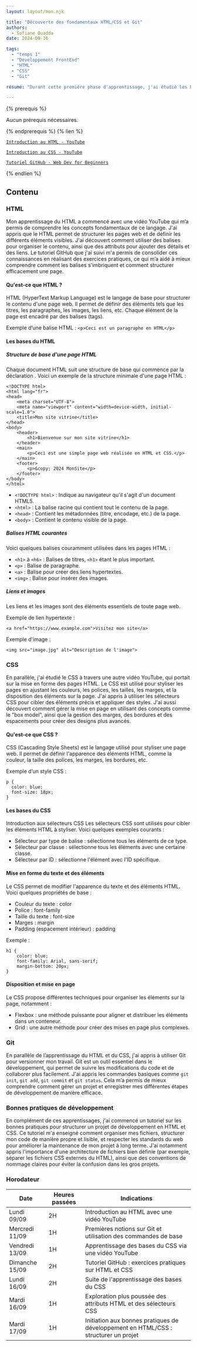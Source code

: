 ```yaml
---
layout: layout/mon.njk

title: "Découverte des fondamentaux HTML/CSS et Git"
authors:
  - Sofiane Ouadda
date: 2024-09-16

tags: 
  - "temps 1"
  - "Developpement FrontEnd"
  - "HTML"
  - "CSS"
  - "Git"

résumé: "Durant cette première phase d'apprentissage, j'ai étudié les bases du HTML, du CSS et de Git, principalement via des vidéos YouTube et un cours GitHub. Cet apprentissage m'a permis de poser les fondations pour développer un site web et de comprendre les concepts clés du versionnage de code avec Git. J'ai également commencé à apprendre les bonnes pratiques pour structurer un projet de développement avec du HTML et CSS."

---
```


{% prerequis %}

Aucun prérequis nécessaires.

{% endprerequis %}
{% lien %}

[`Introduction au HTML - YouTube`](https://www.youtube.com/watch?v=68oSyuKVjeU&t=0s)

[`Introduction au CSS - YouTube`](https://www.youtube.com/watch?v=iSWjmVcfQGg)

[`Tutoriel GitHub - Web Dev for Beginners`](https://github.com/microsoft/Web-Dev-For-Beginners/blob/main/3-terrarium/1-intro-to-html/README.md)

{% endlien %}

## Contenu

### HTML

Mon apprentissage du HTML a commencé avec une vidéo YouTube qui m’a permis de comprendre les concepts fondamentaux de ce langage. J'ai appris que le HTML permet de structurer les pages web et de définir les différents éléments visibles. J'ai découvert comment utiliser des balises pour organiser le contenu, ainsi que des attributs pour ajouter des détails et des liens. Le tutoriel GitHub que j'ai suivi m'a permis de consolider ces connaissances en réalisant des exercices pratiques, ce qui m’a aidé à mieux comprendre comment les balises s'imbriquent et comment structurer efficacement une page.

#### Qu'est-ce que HTML ?

HTML (HyperText Markup Language) est le langage de base pour structurer le contenu d'une page web. Il permet de définir des éléments tels que les titres, les paragraphes, les images, les liens, etc. Chaque élément de la page est encadré par des balises (tags).

Exemple d’une balise HTML :
```<p>Ceci est un paragraphe en HTML</p>```

#### Les bases du HTML
##### Structure de base d'une page HTML
Chaque document HTML suit une structure de base qui commence par la déclaration <!DOCTYPE html>. Voici un exemple de la structure minimale d'une page HTML :

```
<!DOCTYPE html>
<html lang="fr">
<head>
    <meta charset="UTF-8">
    <meta name="viewport" content="width=device-width, initial-scale=1.0">
    <title>Mon site vitrine</title>
</head>
<body>
    <header>
        <h1>Bienvenue sur mon site vitrine</h1>
    </header>
    <main>
        <p>Ceci est une simple page web réalisée en HTML et CSS.</p>
    </main>
    <footer>
        <p>&copy; 2024 MonSite</p>
    </footer>
</body>
</html>
```
* `<!DOCTYPE html>` : Indique au navigateur qu'il s'agit d'un document HTML5.
* `<html>` : La balise racine qui contient tout le contenu de la page.
* `<head>` : Contient les métadonnées (titre, encodage, etc.) de la page.
* `<body>` : Contient le contenu visible de la page.

##### Balises HTML courantes
Voici quelques balises couramment utilisées dans les pages HTML :

* `<h1>` à `<h6>` : Balises de titres, `<h1>` étant le plus important.
* `<p>` : Balise de paragraphe.
* `<a>` : Balise pour créer des liens hypertextes.
* `<img>` : Balise pour insérer des images.

##### Liens et images
Les liens et les images sont des éléments essentiels de toute page web.

Exemple de lien hypertexte :

```
<a href="https://www.example.com">Visitez mon site</a>
```

Exemple d'image :

```
<img src="image.jpg" alt="Description de l'image">
```

### CSS

En parallèle, j'ai étudié le CSS à travers une autre vidéo YouTube, qui portait sur la mise en forme des pages HTML. Le CSS est utilisé pour styliser les pages en ajustant les couleurs, les polices, les tailles, les marges, et la disposition des éléments sur la page. J'ai appris à utiliser les sélecteurs CSS pour cibler des éléments précis et appliquer des styles. J'ai aussi découvert comment gérer la mise en page en utilisant des concepts comme le "box model", ainsi que la gestion des marges, des bordures et des espacements pour créer des designs plus avancés. 

#### Qu'est-ce que CSS ?

CSS (Cascading Style Sheets) est le langage utilisé pour styliser une page web. Il permet de définir l'apparence des éléments HTML, comme la couleur, la taille des polices, les marges, les bordures, etc.

Exemple d’un style CSS :
```
p {
  color: blue;
  font-size: 18px;
}
```

#### Les bases du CSS
Introduction aux sélecteurs CSS
Les sélecteurs CSS sont utilisés pour cibler les éléments HTML à styliser. Voici quelques exemples courants :

* Sélecteur par type de balise : sélectionne tous les éléments de ce type.
* Sélecteur par classe : sélectionne tous les éléments avec une certaine classe.
* Sélecteur par ID : sélectionne l'élément avec l'ID spécifique.

#### Mise en forme du texte et des éléments
Le CSS permet de modifier l'apparence du texte et des éléments HTML. Voici quelques propriétés de base :

* Couleur du texte : color
* Police : font-family
* Taille du texte : font-size
* Marges : margin
* Padding (espacement intérieur) : padding

Exemple : 
```
h1 {
    color: blue;
    font-family: Arial, sans-serif;
    margin-bottom: 20px;
}
```
#### Disposition et mise en page
Le CSS propose différentes techniques pour organiser les éléments sur la page, notamment :

* Flexbox : une méthode puissante pour aligner et distribuer les éléments dans un conteneur.
* Grid : une autre méthode pour créer des mises en page plus complexes.


### Git

En parallèle de l’apprentissage du HTML et du CSS, j'ai appris à utiliser Git pour versionner mon travail. Git est un outil essentiel dans le développement, qui permet de suivre les modifications du code et de collaborer plus facilement. J'ai appris les commandes basiques comme `git init`, `git add`, `git commit` et `git status`. Cela m’a permis de mieux comprendre comment gérer un projet et enregistrer mes différentes étapes de développement de manière efficace.

### Bonnes pratiques de développement

En complément de ces apprentissages, j'ai commencé un tutoriel sur les bonnes pratiques pour structurer un projet de développement en HTML et CSS. Ce tutoriel m'a enseigné comment organiser mes fichiers, structurer mon code de manière propre et lisible, et respecter les standards du web pour améliorer la maintenance de mon projet à long terme. J'ai notamment appris l'importance d'une architecture de fichiers bien définie (par exemple, séparer les fichiers CSS externes du HTML), ainsi que des conventions de nommage claires pour éviter la confusion dans les gros projets.

### Horodateur

| Date            | Heures passées | Indications |
| --------------- | -------------- |-------------|
| Lundi 09/09     | 2H             | Introduction au HTML avec une vidéo YouTube |
| Mercredi 11/09  | 1H             | Premières notions sur Git et utilisation des commandes de base |
| Vendredi 13/09  | 1H             | Apprentissage des bases du CSS via une vidéo YouTube |
| Dimanche 15/09  | 2H             | Tutoriel GitHub : exercices pratiques sur HTML et CSS |
| Lundi 16/09     | 2H             | Suite de l'apprentissage des bases du CSS |
| Mardi 16/09     | 1H             | Exploration plus poussée des attributs HTML et des sélecteurs CSS |
| Mardi 17/09     | 1H             | Initiation aux bonnes pratiques de développement en HTML/CSS : structurer un projet |
